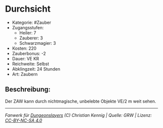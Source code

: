# Durchsicht  
- Kategorie: #Zauber  
- Zugangsstufen:  
  - Heiler: 7  
  - Zauberer: 3  
  - Schwarzmagier: 3  
- Kosten: 220  
- Zauberbonus: -2  
- Dauer: VE KR  
- Reichweite: Selbst  
- Abklingzeit: 24 Stunden  
- Art: Zaubern     

## Beschreibung:
Der ZAW kann durch nichtmagische, unbelebte Objekte VE/2 m weit sehen.


___
*Fanwerk für [Dungeonslayers](https://www.dungeonslayers.net/) (C) Christian Kennig | Quelle: GRW | Lizenz: [CC-BY-NC-SA 4.0](https://creativecommons.org/licenses/by-nc-sa/4.0/deed.de)*